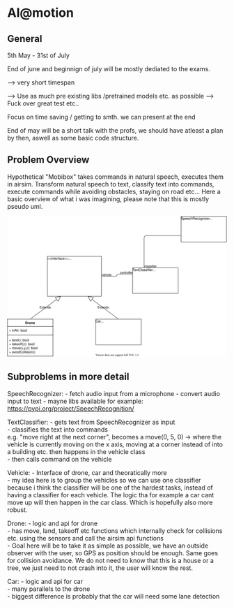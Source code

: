 # AI@motion

## General

5th May - 31st of July

End of june and beginnign of july will be mostly dediated to the exams.

--> very short timespan

--> Use as much pre existing libs /pretrained models etc. as possible
--> Fuck over great test etc..

Focus on time saving / getting to smth. we can present at the end

End of may will be a short talk with the profs, we should have atleast a plan by then, aswell as some basic code structure.


## Problem Overview

Hypothetical "Mobibox" takes commands in natural speech, executes them in airsim.
Transform natural speech to text, classify text into commands, execute commands while avoiding obstacles, staying on road etc...
Here a basic overview of what i was imagining, please note that this is mostly pseudo uml.

<img src="./overview.svg">

## Subproblems in more detail

SpeechRecognizer: - fetch audio input from a microphone
                  - convert audio input to text
                  - mayne libs available for example: https://pypi.org/project/SpeechRecognition/

TextClassifier:   - gets text from SpeechRecognizer as input  
                  - classifies the text into commands  
                    e.g. "move right at the next corner", becomes a move(0, 5, 0) -> where the vehicle is   currently moving on the x axis, moving at a corner instead of into a building etc. then happens in the vehicle class  
                  - then calls command on the vehicle  

Vehicle:          - Interface of drone, car and theoratically more   
                  - my idea here is to group the vehicles so we can use one classifier because i think the  classifier will be one of the hardest tasks, instead of having a classifier for each  vehicle. The logic tha for example a car cant move up will then happen in the car class. Which is hopefully  also more robust.  

Drone:            - logic and api for drone  
                  - has move, land, takeoff etc functions which internally check for collisions etc. using the sensors and call the airsim api functions  
                  - Goal here will be to take it as simple as possible, we have an outside observer with  the user, so GPS as position should be enough. Same goes for collision avoidance. We do  not need to know that this is a house or a tree, we just need to not crash into it, the  user will know the rest.  

Car:              - logic and api for car  
                  - many parallels to the drone  
                  - biggest difference is probably that the car will need some lane detection  




